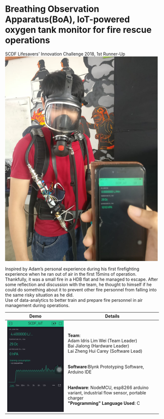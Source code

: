 # Breathing Observation Apparatus(BoA), IoT-powered oxygen tank monitor for fire rescue operations
SCDF Lifesavers' Innovation Challenge 2018, 1st Runner-Up
<img src="https://github.com/careylzh/SCDF_BoA/blob/master/SCDF_BoA.JPG" alt="BoA SCDF Innovation Challenge" width="500"/><div align="left">
Inspired by Adam’s personal experience during his first firefighting experience when he ran out of air in the first 15mins of operation. Thankfully, it was a small fire in a HDB flat and he managed to escape. After some reflection and discussion with the team, he thought to himself if he could do something about it to prevent other fire personnel from falling into the same risky situation as he did.  </div>
Use of data-analytics to better train and prepare fire personnel in air management during operations.

Demo             |  Details
:-------------------------:|:-------------------------: 
![BoA SCDF Innovation Challenge 2018](https://github.com/careylzh/SCDF_BoA/blob/master/BoA%20Blynk%20Dashboard.png) | <div align="left"><br/> <br/>  __Team__: <br/> Adam Idris Lim Wei (Team Leader) <br/> Bai Jialong (Hardware Leader) <br/> Lai Zheng Hui Carey (Software Lead) <br/><br/><br/> __Software__:Blynk Prototyping Software, Arduino IDE <br/><br/><br/> __Hardware__: NodeMCU, esp8266 arduino variant, industrial flow sensor, portable charger <br/> __"Programming" Language Used__: C <br/> <br/> </div>
